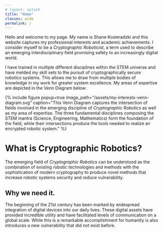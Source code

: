```yaml
---
# layout: splash
title: "Home"
classes: wide
permalink: /
---
```


Hello and welcome to my page.
My name is Shane Kosieradzki and this website captures my professional interests and academic achievements.
I consider myself to be a *Cryptographic Roboticist*, a term used to describe an emerging interdisciplinary field promising safety to an increasingly digital world.

I have trained in multiple different disciplines within the STEM universe and have melded my skill sets to the pursuit of cryptographically secure robotics systems.
This allows me to draw from multiple bodies of knowledge in my work for greater system excellence.
My areas of expertise are depicted in the Venn Diagram below: 

{% include figure 
    popup=true 
    image_path="/assets/my-interests-venn-diagram.svg"
    caption="This Venn Diagram captures the intersection of fields involved in the emerging discipline of *Cryptographic Robotics* as well as my area of expertise. The three fundamental disciplines composing the STEM mantra (Science, Engineering, Mathematics) form the foundation of the field, while their intersections produce the tools needed to realize an encrypted robotic system." %}

# What is Cryptographic Robotics?
The emerging field of *Cryptographic Robotics* can be understood as the combination of existing robotic technologies and methods with the sophistication of modern cryptography to produce novel methods that increase robotic systems security and reduce vulnerability.

## Why we need it.
The beginning of the 21st century has been marked by widespread integration of digital devices into our daily lives.
These digital assets have provided incredible utility and have facilitated levels of communication on a global scale.
While this is a remarkable accomplishment for humanity is also introduces a new vulnerability that did not exist before.

